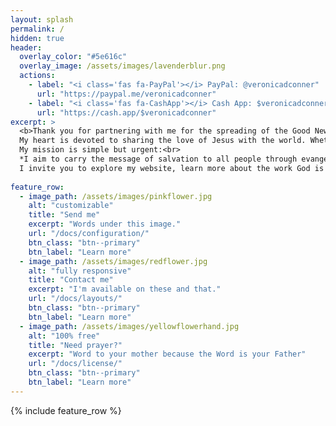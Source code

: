 ```yaml
---
layout: splash
permalink: /
hidden: true
header:
  overlay_color: "#5e616c"
  overlay_image: /assets/images/lavenderblur.png
  actions:
    - label: "<i class='fas fa-PayPal'></i> PayPal: @veronicadconner"
      url: "https://paypal.me/veronicadconner"
    - label: "<i class='fas fa-CashApp'></i> Cash App: $veronicadconner"
      url: "https://cash.app/$veronicadconner"
excerpt: >
  <b>Thank you for partnering with me for the spreading of the Good News!</b><br><br>  
  My heart is devoted to sharing the love of Jesus with the world. Whether it’s on the streets, in churches, or among the forgotten and hurting, I believe in meeting people with compassion and truth, through the power of the Holy Spirit.<br><br>  
  My mission is simple but urgent:<br>
  *I aim to carry the message of salvation to all people through evangelism, discipleship, and the demonstration of God’s love in action.*<br><br> 
  I invite you to explore my website, learn more about the work God is doing through this ministry, and join me in making an eternal impact.
  
feature_row:
  - image_path: /assets/images/pinkflower.jpg
    alt: "customizable"
    title: "Send me"
    excerpt: "Words under this image."
    url: "/docs/configuration/"
    btn_class: "btn--primary"
    btn_label: "Learn more"
  - image_path: /assets/images/redflower.jpg
    alt: "fully responsive"
    title: "Contact me"
    excerpt: "I'm available on these and that."
    url: "/docs/layouts/"
    btn_class: "btn--primary"
    btn_label: "Learn more"
  - image_path: /assets/images/yellowflowerhand.jpg
    alt: "100% free"
    title: "Need prayer?"
    excerpt: "Word to your mother because the Word is your Father"
    url: "/docs/license/"
    btn_class: "btn--primary"
    btn_label: "Learn more"
---
```


{% include feature_row %}
